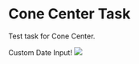 # Cone Center Task

Test task for Cone Center.

Custom Date Input!
[<img src="https://www.cone.ee/788i291x32.gif?key=1c58037ca0084bcbdc147343010f16f5">]()
